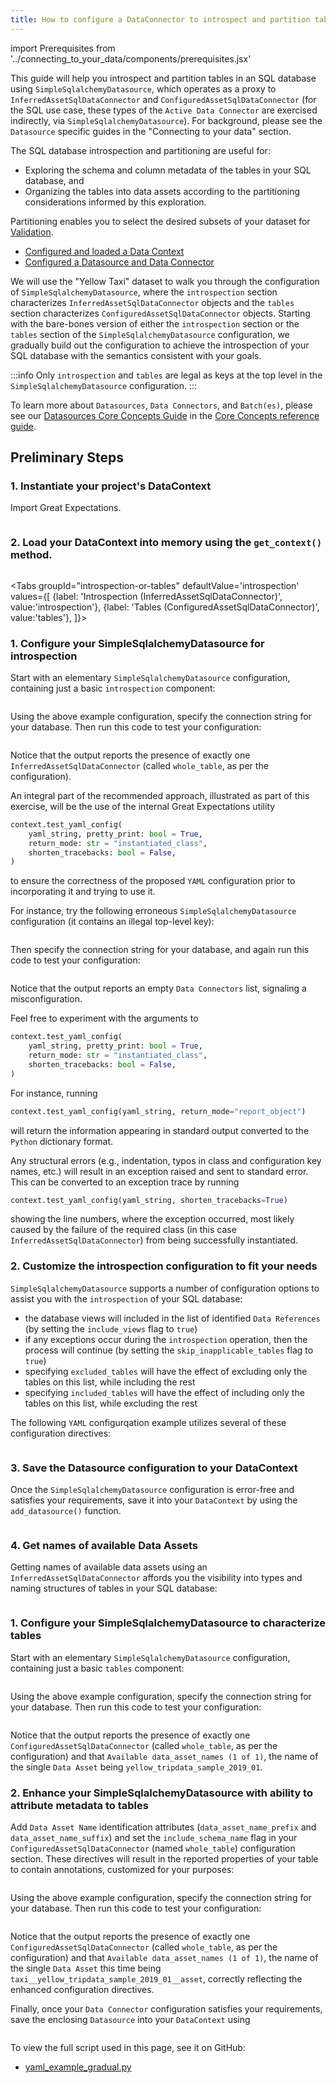 ```yaml
---
title: How to configure a DataConnector to introspect and partition tables in SQL
---
```

import Prerequisites from '../connecting_to_your_data/components/prerequisites.jsx'

This guide will help you introspect and partition tables in an SQL database using `SimpleSqlalchemyDatasource`, which
operates as a proxy to `InferredAssetSqlDataConnector` and `ConfiguredAssetSqlDataConnector` (for the SQL use case,
these types of the `Active Data Connector` are exercised indirectly, via `SimpleSqlalchemyDatasource`).  For background,
please see the `Datasource` specific guides in the "Connecting to your data" section.

The SQL database introspection and partitioning are useful for:
- Exploring the schema and column metadata of the tables in your SQL database, and
- Organizing the tables into data assets according to the partitioning considerations informed by this exploration.

Partitioning enables you to select the desired subsets of your dataset for [Validation](/docs/reference/validation).

<Prerequisites>

- [Configured and loaded a Data Context](../../tutorials/getting_started/initialize_a_data_context.md)
- [Configured a Datasource and Data Connector](../../reference/datasources.md)
  
</Prerequisites>

We will use the "Yellow Taxi" dataset to walk you through the configuration of `SimpleSqlalchemyDatasource`, where
the `introspection` section characterizes `InferredAssetSqlDataConnector` objects and the `tables` section characterizes
`ConfiguredAssetSqlDataConnector` objects.  Starting with the bare-bones version of either the `introspection` section
or the `tables` section of the `SimpleSqlalchemyDatasource` configuration, we gradually build out the configuration to
achieve the introspection of your SQL database with the semantics consistent with your goals.

:::info
Only `introspection` and `tables` are legal as keys at the top level in the `SimpleSqlalchemyDatasource` configuration.
:::

To learn more about `Datasources`, `Data Connectors`, and `Batch(es)`, please see our [Datasources Core Concepts Guide](../../reference/datasources.md) in the [Core Concepts reference guide](../../reference/core_concepts.md).

## Preliminary Steps

### 1. Instantiate your project's DataContext

Import Great Expectations.

```python file=../../../tests/integration/docusaurus/connecting_to_your_data/how_to_introspect_and_partition_your_data/sql_database/yaml_example_gradual.py#L3
```

### 2. Load your DataContext into memory using the `get_context()` method.

```python file=../../../tests/integration/docusaurus/connecting_to_your_data/how_to_introspect_and_partition_your_data/sql_database/yaml_example_gradual.py#L7
```

<Tabs
  groupId="introspection-or-tables"
  defaultValue='introspection'
  values={[
  {label: 'Introspection (InferredAssetSqlDataConnector)', value:'introspection'},
  {label: 'Tables (ConfiguredAssetSqlDataConnector)', value:'tables'},
  ]}>
  <TabItem value="introspection">

### 1. Configure your SimpleSqlalchemyDatasource for introspection

Start with an elementary `SimpleSqlalchemyDatasource` configuration, containing just a basic `introspection` component:

```python file=../../../tests/integration/docusaurus/connecting_to_your_data/how_to_introspect_and_partition_your_data/sql_database/yaml_example_gradual.py#L9-L16
```

Using the above example configuration, specify the connection string for your database.  Then run this code to test your
configuration:

```python file=../../../tests/integration/docusaurus/connecting_to_your_data/how_to_introspect_and_partition_your_data/sql_database/yaml_example_gradual.py#L25
```

Notice that the output reports the presence of exactly one `InferredAssetSqlDataConnector` (called `whole_table`, as per
the configuration).

An integral part of the recommended approach, illustrated as part of this exercise, will be the use of the internal
Great Expectations utility

```python
context.test_yaml_config(
    yaml_string, pretty_print: bool = True,
    return_mode: str = "instantiated_class",
    shorten_tracebacks: bool = False,
)
```

to ensure the correctness of the proposed `YAML` configuration prior to incorporating it and trying to use it.

For instance, try the following erroneous `SimpleSqlalchemyDatasource` configuration (it contains an illegal top-level
key):

```python file=../../../tests/integration/docusaurus/connecting_to_your_data/how_to_introspect_and_partition_your_data/sql_database/yaml_example_gradual.py#L27-L34
```

Then specify the connection string for your database, and again run this code to test your configuration:

```python file=../../../tests/integration/docusaurus/connecting_to_your_data/how_to_introspect_and_partition_your_data/sql_database/yaml_example_gradual.py#L25
```

Notice that the output reports an empty `Data Connectors` list, signaling a misconfiguration.

Feel free to experiment with the arguments to

```python
context.test_yaml_config(
    yaml_string, pretty_print: bool = True,
    return_mode: str = "instantiated_class",
    shorten_tracebacks: bool = False,
)
```

For instance, running

```python
context.test_yaml_config(yaml_string, return_mode="report_object")
```

will return the information appearing in standard output converted to the `Python` dictionary format.

Any structural errors (e.g., indentation, typos in class and configuration key names, etc.) will result in an exception
raised and sent to standard error.  This can be converted to an exception trace by running

```python
context.test_yaml_config(yaml_string, shorten_tracebacks=True)
```

showing the line numbers, where the exception occurred, most likely caused by the failure of the required class (in this
case `InferredAssetSqlDataConnector`) from being successfully instantiated.

### 2. Customize the introspection configuration to fit your needs

`SimpleSqlalchemyDatasource` supports a number of configuration options to assist you with the `introspection` of your
SQL database:

- the database views will included in the list of identified `Data References` (by setting the `include_views` flag to
`true`)
- if any exceptions occur during the `introspection` operation, then the process will continue (by setting the
`skip_inapplicable_tables` flag to `true`)
- specifying `excluded_tables` will have the effect of excluding only the tables on this list, while including the rest
- specifying `included_tables` will have the effect of including only the tables on this list, while excluding the rest

The following `YAML` configurqation example utilizes several of these configuration directives:

```python file=../../../tests/integration/docusaurus/connecting_to_your_data/how_to_introspect_and_partition_your_data/sql_database/yaml_example_gradual.py#L40-L52
```

### 3. Save the Datasource configuration to your DataContext

Once the `SimpleSqlalchemyDatasource` configuration is error-free and satisfies your requirements, save it into your
`DataContext` by using the `add_datasource()` function.

```python file=../../../tests/integration/docusaurus/connecting_to_your_data/how_to_introspect_and_partition_your_data/sql_database/yaml_example_gradual.py#L58
```

### 4. Get names of available Data Assets
 
Getting names of available data assets using an `InferredAssetSqlDataConnector` affords you the visibility into types
and naming structures of tables in your SQL database:

```python file=../../../tests/integration/docusaurus/connecting_to_your_data/how_to_introspect_and_partition_your_data/sql_database/yaml_example_gradual.py#L59-L62
```

</TabItem>
<TabItem value="tables">

### 1. Configure your SimpleSqlalchemyDatasource to characterize tables

Start with an elementary `SimpleSqlalchemyDatasource` configuration, containing just a basic `tables` component:

```python file=../../../tests/integration/docusaurus/connecting_to_your_data/how_to_introspect_and_partition_your_data/sql_database/yaml_example_gradual.py#L64-L72
```

Using the above example configuration, specify the connection string for your database.  Then run this code to test your
configuration:

```python file=../../../tests/integration/docusaurus/connecting_to_your_data/how_to_introspect_and_partition_your_data/sql_database/yaml_example_gradual.py#L25
```

Notice that the output reports the presence of exactly one `ConfiguredAssetSqlDataConnector` (called `whole_table`, as
per the configuration) and that `Available data_asset_names (1 of 1)`, the name of the single `Data Asset` being
`yellow_tripdata_sample_2019_01`.

### 2. Enhance your SimpleSqlalchemyDatasource with ability to attribute metadata to tables

Add `Data Asset Name` identification attributes (`data_asset_name_prefix` and `data_asset_name_suffix`) and set the
`include_schema_name` flag in your `ConfiguredAssetSqlDataConnector` (named `whole_table`) configuration section.  These 
directives will result in the reported properties of your table to contain annotations, customized for your purposes:

```python file=../../../tests/integration/docusaurus/connecting_to_your_data/how_to_introspect_and_partition_your_data/sql_database/yaml_example_gradual.py#L79-L90
```

Using the above example configuration, specify the connection string for your database.  Then run this code to test your
configuration:

```python file=../../../tests/integration/docusaurus/connecting_to_your_data/how_to_introspect_and_partition_your_data/sql_database/yaml_example_gradual.py#L25
```

Notice that the output reports the presence of exactly one `ConfiguredAssetSqlDataConnector` (called `whole_table`, as
per the configuration) and that `Available data_asset_names (1 of 1)`, the name of the single `Data Asset` this time
being `taxi__yellow_tripdata_sample_2019_01__asset`, correctly reflecting the enhanced configuration directives.

Finally, once your `Data Connector` configuration satisfies your requirements, save the enclosing `Datasource` into your
`DataContext` using

```python file=../../../tests/integration/docusaurus/connecting_to_your_data/how_to_introspect_and_partition_your_data/files/yaml_example_gradual.py#L58
```

</TabItem>
</Tabs>


To view the full script used in this page, see it on GitHub:

- [yaml_example_gradual.py](https://github.com/great-expectations/great_expectations/blob/develop/tests/integration/docusaurus/connecting_to_your_data/how_to_introspect_and_partition_your_data/sql_database/yaml_example_gradual.py)
